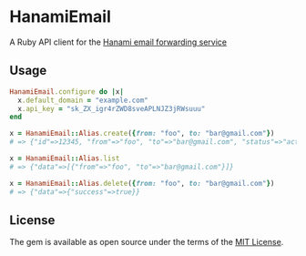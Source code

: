 # HanamiEmail

A Ruby API client for the [Hanami email forwarding service][]

## Usage

```ruby
HanamiEmail.configure do |x|
  x.default_domain = "example.com"
  x.api_key = "sk_ZX_igr4rZWD8sveAPLNJZ3jRWsuuu"
end

x = HanamiEmail::Alias.create({from: "foo", to: "bar@gmail.com"})
# => {"id"=>12345, "from"=>"foo", "to"=>"bar@gmail.com", "status"=>"activated"}

x = HanamiEmail::Alias.list
# => {"data"=>[{"from"=>"foo", "to"=>"bar@gmail.com"}]}

x = HanamiEmail::Alias.delete({from: "foo", to: "bar@gmail.com"})
# => {"data"=>{"success"=>true}}
```

## License

The gem is available as open source under the terms of the [MIT License][].

[Hanami email forwarding service]: https://hanami.run/faq
[MIT License]: https://opensource.org/licenses/MIT
